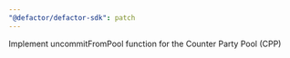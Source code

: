 ```yaml
---
"@defactor/defactor-sdk": patch
---
```


Implement uncommitFromPool function for the Counter Party Pool (CPP)
